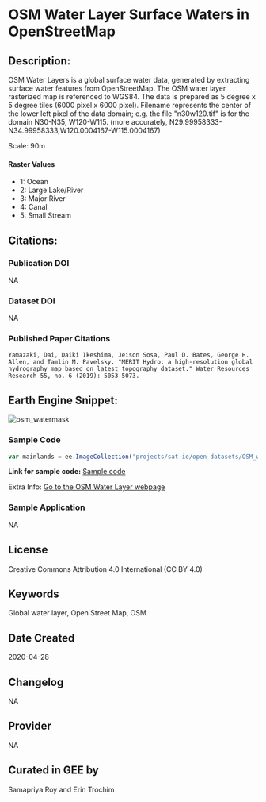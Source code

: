 
# OSM Water Layer Surface Waters in OpenStreetMap

## Description:

OSM Water Layers is a global surface water data, generated by extracting surface water features from OpenStreetMap. The OSM water layer rasterized map is referenced to WGS84. The data is prepared as 5 degree x 5 degree tiles (6000 pixel x 6000 pixel). Filename represents the center of the lower left pixel of the data domain; e.g. the file "n30w120.tif" is for the domain N30-N35, W120-W115. (more accurately, N29.99958333-N34.99958333,W120.0004167-W115.0004167)

Scale: 90m

#### Raster Values

* 1: Ocean
* 2: Large Lake/River
* 3: Major River
* 4: Canal
* 5: Small Stream

## Citations:

### Publication DOI

NA

### Dataset DOI
NA

### Published Paper Citations


```
Yamazaki, Dai, Daiki Ikeshima, Jeison Sosa, Paul D. Bates, George H. Allen, and Tamlin M. Pavelsky. "MERIT Hydro: a high‐resolution global hydrography map based on latest topography dataset." Water Resources Research 55, no. 6 (2019): 5053-5073.
```

## Earth Engine Snippet:
![osm_watermask](https://user-images.githubusercontent.com/6677629/82018670-c59bde80-9653-11ea-9136-882c720570db.gif)
### Sample Code

```js
var mainlands = ee.ImageCollection("projects/sat-io/open-datasets/OSM_waterLayer");
```

**Link for sample code:** [Sample code](https://code.earthengine.google.com/?scriptPath=users/sat-io/awesome-gee-catalog-examples:hydrology/OSM-WATER-SURFACE)

Extra Info: [Go to the OSM Water Layer webpage](http://hydro.iis.u-tokyo.ac.jp/~yamadai/OSM_water/)

### Sample Application

NA

## License

Creative Commons Attribution 4.0 International (CC BY 4.0)

## Keywords

Global water layer, Open Street Map, OSM

## Date Created

2020-04-28

## Changelog

NA

## Provider

NA

## Curated in GEE by
 Samapriya Roy and Erin Trochim